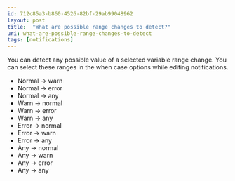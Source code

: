 ```yaml
---
id: 712c85a3-b860-4526-82bf-29ab99048962
layout: post
title:  "What are possible range changes to detect?"
uri: what-are-possible-range-changes-to-detect
tags: [notifications]
---
```


You can detect any possible value of a selected variable range change. You can select these ranges in the when case options while editing <wiki>notifications</wiki>.

<!-- more -->

*   Normal → warn
*   Normal → error
*   Normal → any
*   Warn → normal
*   Warn → error
*   Warn → any
*   Error → normal
*   Error → warn
*   Error → any
*   Any → normal
*   Any → warn
*   Any → error
*   Any → any
